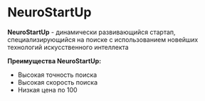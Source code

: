 # NeuroStartUp
**NeuroStartUp** - динамически развивающийся стартап, специализирующийся на поиске с использованием новейших технологий искусственного интеллекта

**Преимущества NeuroStartUp:**
* Высокая точность поиска
* Высокая скорость поиска
* Низкая цена по 100
